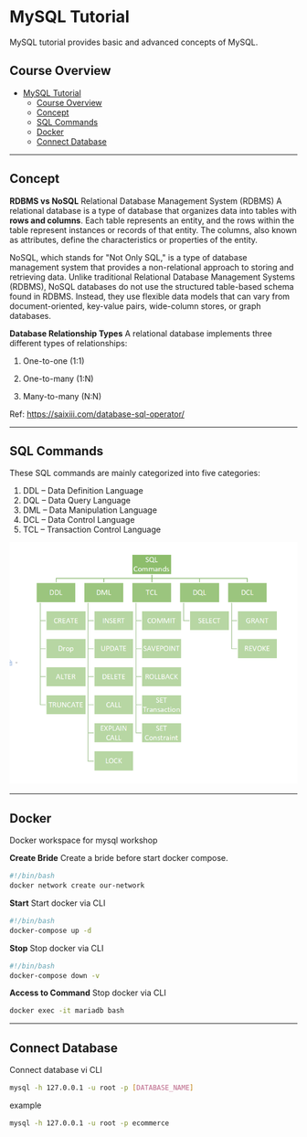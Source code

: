 # MySQL Tutorial

MySQL tutorial provides basic and advanced concepts of MySQL.

## Course Overview

- [MySQL Tutorial](#mysql-tutorial)
  - [Course Overview](#course-overview)
  - [Concept](#concept)
  - [SQL Commands](#sql-commands)
  - [Docker](#docker)
  - [Connect Database](#connect-database)

---

## Concept

**RDBMS vs NoSQL**
Relational Database Management System (RDBMS)
A relational database is a type of database that organizes data into tables with **rows and columns**. Each table represents an entity, and the rows within the table represent instances or records of that entity. The columns, also known as attributes, define the characteristics or properties of the entity.

NoSQL, which stands for "Not Only SQL," is a type of database management system that provides a non-relational approach to storing and retrieving data. Unlike traditional Relational Database Management Systems (RDBMS), NoSQL databases do not use the structured table-based schema found in RDBMS. Instead, they use flexible data models that can vary from document-oriented, key-value pairs, wide-column stores, or graph databases.

**Database Relationship Types**
A relational database implements three different types of relationships:

1. One-to-one (1:1)

2. One-to-many (1:N)

3. Many-to-many (N:N)

Ref: <https://saixiii.com/database-sql-operator/>

---

## SQL Commands

These SQL commands are mainly categorized into five categories:

1. DDL – Data Definition Language
2. DQL – Data Query Language
3. DML – Data Manipulation Language
4. DCL – Data Control Language
5. TCL – Transaction Control Language

![Five categories of SQL commands.](../images/sql-command.png)

---

## Docker

Docker workspace for mysql workshop

**Create Bride**
Create a bride before start docker compose.

```bash
#!/bin/bash
docker network create our-network
```

**Start**
Start docker via CLI

```bash
#!/bin/bash
docker-compose up -d
```

**Stop**
Stop docker via CLI

```bash
#!/bin/bash
docker-compose down -v
```

**Access to Command**
Stop docker via CLI

```bash
docker exec -it mariadb bash
```

---

## Connect Database

Connect database vi CLI

```bash
mysql -h 127.0.0.1 -u root -p [DATABASE_NAME]
```

example

```bash
mysql -h 127.0.0.1 -u root -p ecommerce
```
